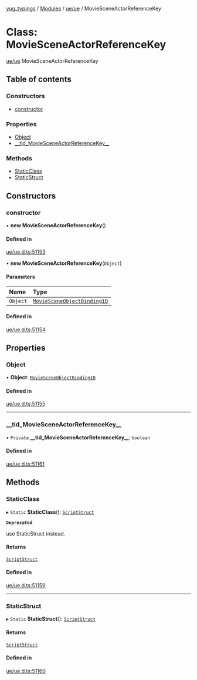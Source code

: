 [yug_typings](../README.md) / [Modules](../modules.md) / [ue/ue](../modules/ue_ue.md) / MovieSceneActorReferenceKey

# Class: MovieSceneActorReferenceKey

[ue/ue](../modules/ue_ue.md).MovieSceneActorReferenceKey

## Table of contents

### Constructors

- [constructor](ue_ue.MovieSceneActorReferenceKey.md#constructor)

### Properties

- [Object](ue_ue.MovieSceneActorReferenceKey.md#object)
- [\_\_tid\_MovieSceneActorReferenceKey\_\_](ue_ue.MovieSceneActorReferenceKey.md#__tid_moviesceneactorreferencekey__)

### Methods

- [StaticClass](ue_ue.MovieSceneActorReferenceKey.md#staticclass)
- [StaticStruct](ue_ue.MovieSceneActorReferenceKey.md#staticstruct)

## Constructors

### constructor

• **new MovieSceneActorReferenceKey**()

#### Defined in

[ue/ue.d.ts:51153](https://github.com/YugMetaverse/yug_typings/blob/25cad34/ue/ue.d.ts#L51153)

• **new MovieSceneActorReferenceKey**(`Object`)

#### Parameters

| Name | Type |
| :------ | :------ |
| `Object` | [`MovieSceneObjectBindingID`](ue_ue.MovieSceneObjectBindingID.md) |

#### Defined in

[ue/ue.d.ts:51154](https://github.com/YugMetaverse/yug_typings/blob/25cad34/ue/ue.d.ts#L51154)

## Properties

### Object

• **Object**: [`MovieSceneObjectBindingID`](ue_ue.MovieSceneObjectBindingID.md)

#### Defined in

[ue/ue.d.ts:51155](https://github.com/YugMetaverse/yug_typings/blob/25cad34/ue/ue.d.ts#L51155)

___

### \_\_tid\_MovieSceneActorReferenceKey\_\_

• `Private` **\_\_tid\_MovieSceneActorReferenceKey\_\_**: `boolean`

#### Defined in

[ue/ue.d.ts:51161](https://github.com/YugMetaverse/yug_typings/blob/25cad34/ue/ue.d.ts#L51161)

## Methods

### StaticClass

▸ `Static` **StaticClass**(): [`ScriptStruct`](ue_ue.ScriptStruct.md)

**`Deprecated`**

use StaticStruct instead.

#### Returns

[`ScriptStruct`](ue_ue.ScriptStruct.md)

#### Defined in

[ue/ue.d.ts:51159](https://github.com/YugMetaverse/yug_typings/blob/25cad34/ue/ue.d.ts#L51159)

___

### StaticStruct

▸ `Static` **StaticStruct**(): [`ScriptStruct`](ue_ue.ScriptStruct.md)

#### Returns

[`ScriptStruct`](ue_ue.ScriptStruct.md)

#### Defined in

[ue/ue.d.ts:51160](https://github.com/YugMetaverse/yug_typings/blob/25cad34/ue/ue.d.ts#L51160)
